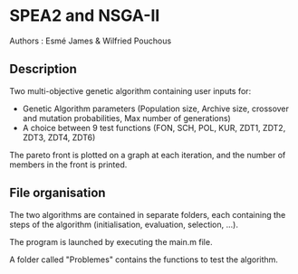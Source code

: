 # SPEA2 and NSGA-II
Authors : Esmé James & Wilfried Pouchous

## Description

Two multi-objective genetic algorithm containing user inputs for:
* Genetic Algorithm parameters (Population size, Archive size, crossover and mutation probabilities, Max number of generations)
* A choice between 9 test functions (FON, SCH, POL, KUR, ZDT1, ZDT2, ZDT3, ZDT4, ZDT6)

The pareto front is plotted on a graph at each iteration, and the number of members in the front is printed.

## File organisation

The two algorithms are contained in separate folders, each containing the steps of the algorithm (initialisation, evaluation, selection, ...).

The program is launched by executing the main.m file.

A folder called "Problemes" contains the functions to test the algorithm.
